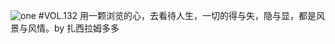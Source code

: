 ![one](http://image.wufazhuce.com/Fs__IaMo7_OQZ54V8lYZzt-GcP1o)
#VOL.132
用一颗浏览的心，去看待人生，一切的得与失，隐与显，都是风景与风情。by 扎西拉姆多多